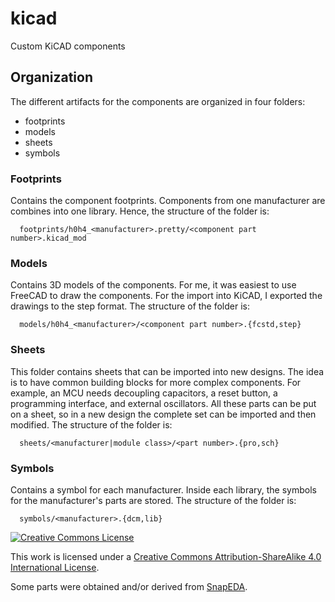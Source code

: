 # kicad
Custom KiCAD components

## Organization
The different artifacts for the components are organized in four folders:
  * footprints
  * models
  * sheets
  * symbols

### Footprints
Contains the component footprints.
Components from one manufacturer are combines into one library.
Hence, the structure of the folder is:
```
  footprints/h0h4_<manufacturer>.pretty/<component part number>.kicad_mod
```

### Models
Contains 3D models of the components.
For me, it was easiest to use FreeCAD to draw the components.
For the import into KiCAD, I exported the drawings to the step format.
The structure of the folder is:
```
  models/h0h4_<manufacturer>/<component part number>.{fcstd,step}
```
### Sheets
This folder contains sheets that can be imported into new designs.
The idea is to have common building blocks for more complex components.
For example, an MCU needs decoupling capacitors, a reset button, a programming interface, and external oscillators.
All these parts can be put on a sheet, so in a new design the complete set can be imported and then modified.
The structure of the folder is:
```
  sheets/<manufacturer|module class>/<part number>.{pro,sch}
```
### Symbols
Contains a symbol for each manufacturer.
Inside each library, the symbols for the manufacturer's parts are stored.
The structure of the folder is:
```
  symbols/<manufacturer>.{dcm,lib}
```

[![Creative Commons License](https://i.creativecommons.org/l/by-sa/4.0/88x31.png)](http://creativecommons.org/licenses/by-sa/4.0/)

This work is licensed under a [Creative Commons Attribution-ShareAlike 4.0 International License](http://creativecommons.org/licenses/by-sa/4.0/).

Some parts were obtained and/or derived from [SnapEDA](https://www.snapeda.com/).
